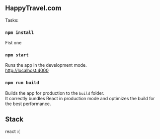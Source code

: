 ## HappyTravel.com

Tasks:

### `npm install`
Fist one

### `npm start`
Runs the app in the development mode.<br>
[http://localhost:4000](http://localhost:4000)

### `npm run build`

Builds the app for production to the `build` folder.<br>
It correctly bundles React in production mode and optimizes the build for the best performance.

## Stack

react :(